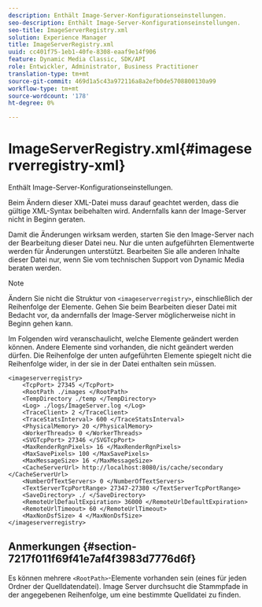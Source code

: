 ```yaml
---
description: Enthält Image-Server-Konfigurationseinstellungen.
seo-description: Enthält Image-Server-Konfigurationseinstellungen.
seo-title: ImageServerRegistry.xml
solution: Experience Manager
title: ImageServerRegistry.xml
uuid: cc401f75-1eb1-40fe-8308-eaaf9e14f906
feature: Dynamic Media Classic, SDK/API
role: Entwickler, Administrator, Business Practitioner
translation-type: tm+mt
source-git-commit: 469d1a5c43a972116a8a2efb0de5708800130a99
workflow-type: tm+mt
source-wordcount: '178'
ht-degree: 0%

---
```



# ImageServerRegistry.xml{#imageserverregistry-xml}

Enthält Image-Server-Konfigurationseinstellungen.

Beim Ändern dieser XML-Datei muss darauf geachtet werden, dass die gültige XML-Syntax beibehalten wird. Andernfalls kann der Image-Server nicht in Beginn geraten.

Damit die Änderungen wirksam werden, starten Sie den Image-Server nach der Bearbeitung dieser Datei neu. Nur die unten aufgeführten Elementwerte werden für Änderungen unterstützt. Bearbeiten Sie alle anderen Inhalte dieser Datei nur, wenn Sie vom technischen Support von Dynamic Media beraten werden.

>[!NOTE]
>
>Ändern Sie nicht die Struktur von `<imageserverregistry>`, einschließlich der Reihenfolge der Elemente. Gehen Sie beim Bearbeiten dieser Datei mit Bedacht vor, da andernfalls der Image-Server möglicherweise nicht in Beginn gehen kann.

Im Folgenden wird veranschaulicht, welche Elemente geändert werden können. Andere Elemente sind vorhanden, die nicht geändert werden dürfen. Die Reihenfolge der unten aufgeführten Elemente spiegelt nicht die Reihenfolge wider, in der sie in der Datei enthalten sein müssen.

```
<imageserverregistry>
    <TcpPort> 27345 </TcpPort>    
    <RootPath ./images </RootPath>
    <TempDirectory ./temp </TempDirectory>
    <Log> ./logs/ImageServer.log </Log>
    <TraceClient> 2 </TraceClient>
    <TraceStatsInterval> 600 </TraceStatsInterval>
    <PhysicalMemory> 20 </PhysicalMemory>
    <WorkerThreads> 0 </WorkerThreads>
    <SVGTcpPort> 27346 </SVGTcpPort>
    <MaxRenderRgnPixels> 16 </MaxRenderRgnPixels>
    <MaxSavePixels> 100 </MaxSavePixels>
    <MaxMessageSize> 16 </MaxMessageSize>
    <CacheServerUrl> http://localhost:8080/is/cache/secondary </CacheServerUrl>
    <NumberOfTextServers> 0 </NumberOfTextServers>
    <TextServerTcpPortRange> 27347-27380 </TextServerTcpPortRange>
    <SaveDirectory> ./ </SaveDirectory>
    <RemoteUrlDefaultExpiration> 36000 </RemoteUrlDefaultExpiration>
    <RemoteUrlTimeout> 60 </RemoteUrlTimeout>
    <MaxNonDsfSize> 4 </MaxNonDsfSize>
</imageserverregistry>
```

## Anmerkungen {#section-7217f011f69f41e7af4f3983d7776d6f}

Es können mehrere `<RootPath>`-Elemente vorhanden sein (eines für jeden Ordner der Quelldatendatei). Image Server durchsucht die Stammpfade in der angegebenen Reihenfolge, um eine bestimmte Quelldatei zu finden.
